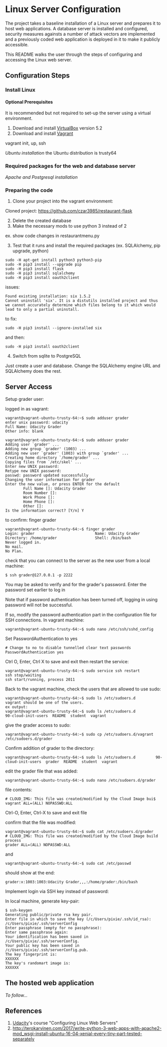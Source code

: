 # Linux Server Configuration

The project takes a baseline installation of a Linux server
and prepares it to host web applications. A database server is 
installed and configured, security measures againsts a number of 
attack vectors are implemented and a previously coded web application
is deployed in it to make it publicly accessible.

This README walks the user through the steps of configuring and accessing the 
Linux web server.


## Configuration Steps

### Install Linux
#### Optional Prerequisites
It is recommended but not required to set-up the server using a virtual environment.
1. Download and install [VirtualBox](https://www.virtualbox.org/wiki/Download_Old_Builds_5_2) 
version 5.2
2. Download and install [Vagrant](https://www.vagrantup.com/)

vagrant init, up, ssh

_Ubuntu installation_
the Ubuntu distribution is trusty64

### Required packages for the web and database server

_Apache and Postgresql installation_

### Preparing the code

1. Clone your project into the vagrant environment: 

Cloned project: https://github.com/czar3985/restaurant-flask

2. Delete the created database
3. Make the necessary mods to use python 3 instead of 2

ex. show code changes in restaurantmenu.py

3. Test that it runs and install the required packages (ex. SQLAlchemy, pip upgrade, python)

```
sudo -H apt-get install python3 python3-pip
sudo -H pip3 install --upgrade pip
sudo -H pip3 install flask 
sudo -H pip3 install sqlalchemy
sudo -H pip3 install oauth2client 
```
issues:
```
Found existing installation: six 1.5.2
Cannot uninstall 'six'. It is a distutils installed project and thus we cannot accurately determine which files belong to it which would lead to only a partial uninstall.
```
to fix:
```
sudo -H pip3 install --ignore-installed six
```
and then:
```
sudo -H pip3 install oauth2client 
```
4. Switch from sqlite to PostgreSQL

Just create a user and database. Change the SQLAlchemy engine URL and SQLAlchemy does the rest.



## Server Access

Setup grader user:

logged in as vagrant:
```
vagrant@vagrant-ubuntu-trusty-64:~$ sudo adduser grader
enter unix password: udacity
Full Name: Udacity Grader
Other info: blank
```

```
vagrant@vagrant-ubuntu-trusty-64:~$ sudo adduser grader
Adding user `grader' ...
Adding new group `grader' (1003) ...
Adding new user `grader' (1003) with group `grader' ...
Creating home directory `/home/grader' ...
Copying files from `/etc/skel' ...
Enter new UNIX password:
Retype new UNIX password:
passwd: password updated successfully
Changing the user information for grader
Enter the new value, or press ENTER for the default
        Full Name []: Udacity Grader
        Room Number []:
        Work Phone []:
        Home Phone []:
        Other []:
Is the information correct? [Y/n] Y
```


to confirm:
finger grader
```
vagrant@vagrant-ubuntu-trusty-64:~$ finger grader
Login: grader                           Name: Udacity Grader
Directory: /home/grader                 Shell: /bin/bash
Never logged in.
No mail.
No Plan.
```

check that you can connect to the server as the new user from 
a local machine:
```
$ ssh grader@127.0.0.1 -p 2222
```
You may be asked to verify and for the grader's password. Enter
the password set earlier to log in

Note that if password authentication has been turned off, logging in 
using password will not be successful. 

If so, modify the password authentication part in the configuration file for
SSH connections. In vagrant machine:
```
vagrant@vagrant-ubuntu-trusty-64:~$ sudo nano /etc/ssh/sshd_config
```
Set PasswordAuthentication to yes
```
# Change to no to disable tunnelled clear text passwords
PasswordAuthentication yes
```
Ctrl O, Enter, Ctrl X to save and exit
then restart the service:
```
vagrant@vagrant-ubuntu-trusty-64:~$ sudo service ssh restart
ssh stop/waiting
ssh start/running, process 2011
```

Back to the vagrant machine, check the users that are allowed to use sudo:
```
vagrant@vagrant-ubuntu-trusty-64:~$ sudo ls /etc/sudoers.d
vagrant should be one of the users.
ex output:
vagrant@vagrant-ubuntu-trusty-64:~$ sudo ls /etc/sudoers.d
90-cloud-init-users  README  student  vagrant
```

give the grader access to sudo:
```
vagrant@vagrant-ubuntu-trusty-64:~$ sudo cp /etc/sudoers.d/vagrant /etc/sudoers.d/grader
```

Confirm addition of grader to the directory:
```
vagrant@vagrant-ubuntu-trusty-64:~$ sudo ls /etc/sudoers.d         90-cloud-init-users  grader  README  student  vagrant
```
edit the grader file that was added:
```
vagrant@vagrant-ubuntu-trusty-64:~$ sudo nano /etc/sudoers.d/grader
```
file contents:
```
# CLOUD_IMG: This file was created/modified by the Cloud Image bui$
vagrant ALL=(ALL) NOPASSWD:ALL
```
Ctrl-O, Enter, Ctrl-X to save and exit file

confirm that the file was modified:
```
vagrant@vagrant-ubuntu-trusty-64:~$ sudo cat /etc/sudoers.d/grader
# CLOUD_IMG: This file was created/modified by the Cloud Image build process
grader ALL=(ALL) NOPASSWD:ALL
```
and
```
vagrant@vagrant-ubuntu-trusty-64:~$ sudo cat /etc/passwd
```
should show at the end:
```
grader:x:1003:1003:Udacity Grader,,,:/home/grader:/bin/bash
```

Implement login via SSH key instead of password:

In local machine, generate key-pair:
```
$ ssh-keygen
Generating public/private rsa key pair.
Enter file in which to save the key (/c/Users/pixie/.ssh/id_rsa): /c/Users/pixie/.ssh/serverConfig
Enter passphrase (empty for no passphrase):
Enter same passphrase again:
Your identification has been saved in /c/Users/pixie/.ssh/serverConfig.
Your public key has been saved in /c/Users/pixie/.ssh/serverConfig.pub.
The key fingerprint is:
XXXXXX
The key's randomart image is:
XXXXXX
```

## The hosted web application

_To follow..._


## References

1. [Udacity](https://www.udacity.com/)'s course "Configuring Linux Web Servers"
2. http://terokarvinen.com/2017/write-python-3-web-apps-with-apache2-mod_wsgi-install-ubuntu-16-04-xenial-every-tiny-part-tested-separately